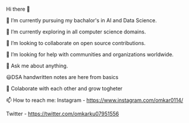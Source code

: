  Hi there 👋


🔭 I’m currently pursuing my bachalor's in AI and Data Science.
 
🌱 I’m currently exploring in all computer science domains.
 
👯 I’m looking to collaborate on open source contributions.
 
🤔 I’m looking for help with communities and organizations worldwide.

💬 Ask me about anything.

:smiley:DSA handwritten notes are here from basics

:open_hands: Colaborate with each other and grow togheter 

📫 How to reach me: Instagram - https://www.instagram.com/omkar0114/

 Twitter - https://twitter.com/omkarku07951556


